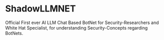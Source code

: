 # ShadowLLMNET
Official First ever AI LLM Chat Based BotNet for Security-Researchers and White Hat Specialist, for understanding Security-Concepts regarding BotNets.
